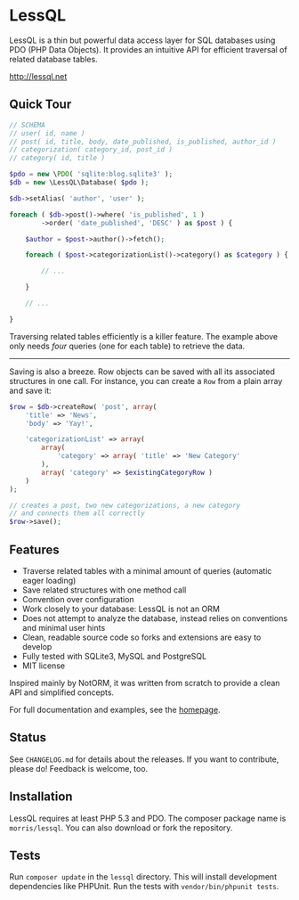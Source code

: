 # LessQL

LessQL is a thin but powerful data access layer for SQL databases using PDO (PHP Data Objects).
It provides an intuitive API for efficient traversal of related database tables.

http://lessql.net

## Quick Tour

```php
// SCHEMA
// user( id, name )
// post( id, title, body, date_published, is_published, author_id )
// categorization( category_id, post_id )
// category( id, title )

$pdo = new \PDO( 'sqlite:blog.sqlite3' );
$db = new \LessQL\Database( $pdo );

$db->setAlias( 'author', 'user' );

foreach ( $db->post()->where( 'is_published', 1 )
		->order( 'date_published', 'DESC' ) as $post ) {

	$author = $post->author()->fetch();

	foreach ( $post->categorizationList()->category() as $category ) {

		// ...

	}

	// ...

}
```

Traversing related tables efficiently is a killer feature.
The example above only needs *four* queries (one for each table) to retrieve the data.

<hr>

Saving is also a breeze. Row objects can be saved with all its associated structures in one call.
For instance, you can create a `Row` from a plain array and save it:

```php
$row = $db->createRow( 'post', array(
	'title' => 'News',
	'body' => 'Yay!',

	'categorizationList' => array(
		array(
			'category' => array( 'title' => 'New Category'
		),
		array( 'category' => $existingCategoryRow )
	)
);

// creates a post, two new categorizations, a new category
// and connects them all correctly
$row->save();
```


## Features

- Traverse related tables with a minimal amount of queries (automatic eager loading)
- Save related structures with one method call
- Convention over configuration
- Work closely to your database: LessQL is not an ORM
- Does not attempt to analyze the database, instead relies on conventions and minimal user hints
- Clean, readable source code so forks and extensions are easy to develop
- Fully tested with SQLite3, MySQL and PostgreSQL
- MIT license

Inspired mainly by NotORM, it was written from scratch to provide a clean API and simplified concepts.

For full documentation and examples, see the [homepage](http://lessql.net).

## Status

See `CHANGELOG.md` for details about the releases. If you want to contribute, please do! Feedback is welcome, too.


## Installation

LessQL requires at least PHP 5.3 and PDO.
The composer package name is `morris/lessql`.
You can also download or fork the repository.


## Tests

Run `composer update` in the `lessql` directory.
This will install development dependencies like PHPUnit.
Run the tests with `vendor/bin/phpunit tests`.
